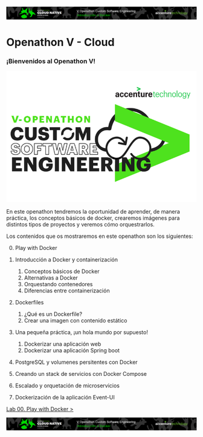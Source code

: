 <p align="center">
    <img src="resources/header.png">
</p>

# Openathon V - Cloud

### ¡Bienvenidos al Openathon V! 

<p align="center">
    <img src="resources/logo_OpenathonV_tr.png" width="600">
</p>

En este openathon tendremos la oportunidad de aprender, de manera práctica, los conceptos básicos de docker, crearemos imágenes para distintos tipos de proyectos y veremos cómo orquestrarlos.  

Los contenidos que os mostraremos en este openathon son los siguientes:

0. Play with Docker
1. Introducción a Docker y containerización
   1. Conceptos básicos de Docker
   2. Alternativas a Docker
   3. Orquestando contenedores
   4. Diferencias entre containerización

2. Dockerfiles
   1. ¿Qué es un Dockerfile?
   2. Crear una imagen con contenido estático 

3. Una pequeña práctica, ¡un hola mundo por supuesto!
   1. Dockerizar una aplicación web
   2. Dockerizar una aplicación Spring boot

4. PostgreSQL y volumenes persitentes con Docker
5. Creando un stack de servicios con Docker Compose
6. Escalado y orquetación de microservicios
7. Dockerización de la aplicación Event-UI

[ Lab 00. Play with Docker >](./lab-00)
	
<p align="center">
    <img src="resources/header.png">
</p>
